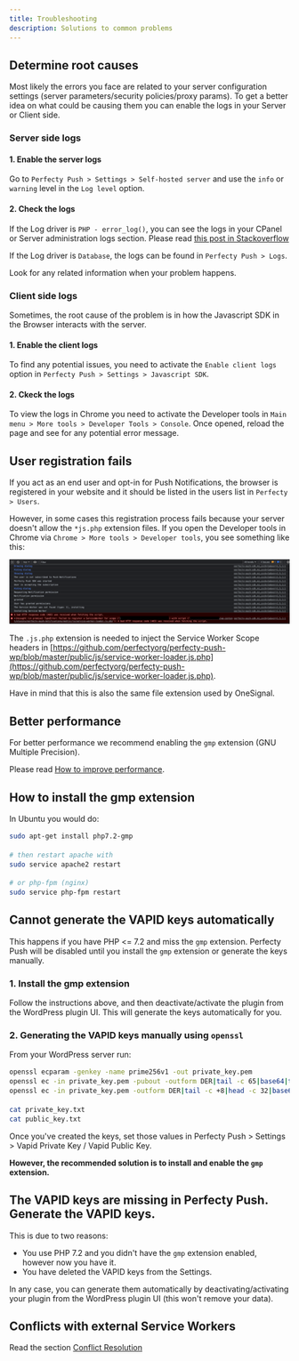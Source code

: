 ```yaml
---
title: Troubleshooting
description: Solutions to common problems
---
```


## Determine root causes

Most likely the errors you face are related to your server configuration settings (server parameters/security policies/proxy params).
To get a better idea on what could be causing them you can enable the logs in your Server or Client side.

### Server side logs

#### 1. Enable the server logs

Go to `Perfecty Push > Settings > Self-hosted server` and use the `info` or `warning` level in the `Log level` option. 

#### 2. Check the logs

If the Log driver is `PHP - error_log()`, you can see the logs in your CPanel or Server administration logs section. Please read [this post in Stackoverflow](https://stackoverflow.com/questions/5127838/where-does-php-store-the-error-log-php-5-apache-fastcgi-and-cpanel)

If the Log driver is `Database`, the logs can be found in `Perfecty Push > Logs`.

Look for any related information when your problem happens.

### Client side logs

Sometimes, the root cause of the problem is in how the Javascript SDK in the Browser interacts with the server.

#### 1. Enable the client logs

To find any potential issues, you need to activate the `Enable client logs` option in `Perfecty Push > Settings > Javascript SDK`.

#### 2. Ckeck the logs

To view the logs in Chrome you need to activate the Developer tools in `Main menu > More tools > Developer Tools > Console`. Once opened,
reload the page and see for any potential error message.

## User registration fails

If you act as an end user and opt-in for Push Notifications, the browser is registered in your website
and it should be listed in the users list in `Perfecty > Users`.

However, in some cases this registration process fails because your server doesn't allow the `*js.php` extension files.
If you open the Developer tools in Chrome via `Chrome > More tools > Developer tools`, you see something like this:

![images/registration-fails.png](images/registration-fails.png)

The `.js.php` extension is needed to inject the Service Worker Scope headers in 
[https://github.com/perfectyorg/perfecty-push-wp/blob/master/public/js/service-worker-loader.js.php](https://github.com/perfectyorg/perfecty-push-wp/blob/master/public/js/service-worker-loader.js.php).

Have in mind that this is also the same file extension used by OneSignal.

## Better performance

For better performance we recommend enabling the `gmp` extension (GNU Multiple Precision).

Please read [How to improve performance](./performance-improvements).

## How to install the gmp extension

In Ubuntu you would do:

```bash
sudo apt-get install php7.2-gmp

# then restart apache with
sudo service apache2 restart

# or php-fpm (nginx)
sudo service php-fpm restart
```

## Cannot generate the VAPID keys automatically

This happens if you have PHP <= 7.2 and miss the `gmp` extension. Perfecty Push will be disabled until you install the `gmp` extension or generate the keys manually.

### 1. Install the gmp extension

Follow the instructions above, and then deactivate/activate the plugin from the WordPress plugin UI. This will generate the keys automatically for you.

### 2. Generating the VAPID keys manually using `openssl`

From your WordPress server run:

```bash
openssl ecparam -genkey -name prime256v1 -out private_key.pem
openssl ec -in private_key.pem -pubout -outform DER|tail -c 65|base64|tr -d '=' |tr '/+' '_-' > public_key.txt
openssl ec -in private_key.pem -outform DER|tail -c +8|head -c 32|base64|tr -d '=' |tr '/+' '_-' > private_key.txt

cat private_key.txt
cat public_key.txt
```

Once you've created the keys, set those values in Perfecty Push > Settings > Vapid Private Key / Vapid Public Key.

**However, the recommended solution is to install and enable the `gmp` extension.**

## The VAPID keys are missing in Perfecty Push. Generate the VAPID keys.

This is due to two reasons:
- You use PHP 7.2 and you didn't have the `gmp` extension enabled, however now you have it.
- You have deleted the VAPID keys from the Settings.

In any case, you can generate them automatically by deactivating/activating your plugin from the WordPress plugin UI (this won't remove your data).

## Conflicts with external Service Workers

Read the section [Conflict Resolution](./conflict-resolution)
